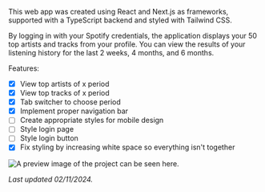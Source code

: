 This web app was created using React and Next.js as frameworks, supported with a TypeScript backend and styled with Tailwind CSS.

By logging in with your Spotify credentials, the application displays your 50 top artists and tracks from your profile.
You can view the results of your listening history for the last 2 weeks, 4 months, and 6 months.

Features:

- [x] View top artists of x period
- [x] View top tracks of x period
- [x] Tab switcher to choose period
- [x] Implement proper navigation bar
- [ ] Create appropriate styles for mobile design
- [ ] Style login page
- [ ] Style login button
- [x] Fix styling by increasing white space so everything isn't together

![A preview image of the project can be seen here](https://i.imgur.com/f48KebV.png).

*Last updated 02/11/2024.*
